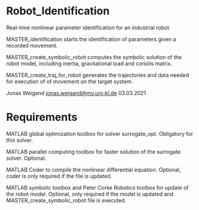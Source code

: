 # Robot_Identification
Real-time nonlinear parameter identification for an industrial robot.

MASTER_identification 
starts the identification of parameters given a recorded movement.

MASTER_create_symbolic_robot 
computes the symbolic solution of the robot model, including inertia, gravitational load and coriolis matrix.

MASTER_create_traj_for_robot 
generates the trajectories and data needed for execution of of movement on the target system.


Jonas Weigand
jonas.weigand@mv.uni-kl.de
03.03.2021

# Requirements

MATLAB global optimization toolbox for solver surrogate_opt. Obligatory for this solver.

MATLAB parallel computing toolbox for faster solution of the surrogate solver. Optional.

MATLAB Coder to compile the nonlinear differential equation. 
Optional, coder is only required if the file is updated.

MATLAB symbolic toolbox and Peter Corke Robotics toolbox for update of the robot model.
Optional, only required if the model is updated and MASTER_create_symbolic_robot file is executed.

